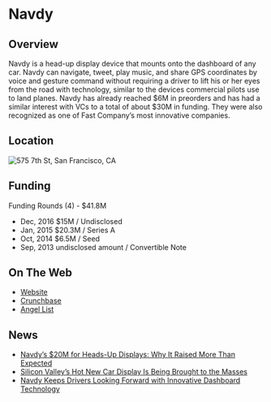 # Navdy
## Overview
Navdy is a head-up display device that mounts onto the dashboard of any car. Navdy can navigate, tweet, play music, and share GPS coordinates by voice and gesture command without requiring a driver to lift his or her eyes from the road with technology, similar to the devices commercial pilots use to land planes. Navdy has already reached $6M in preorders and has had a similar interest with VCs to a total of about $30M in funding. They were also recognized as one of Fast Company’s most innovative companies.

## Location
![575 7th St, San Francisco, CA](https://maps.googleapis.com/maps/api/staticmap?center=575+7th+St,+San+Francisco,+CA&zoom=13&scale=false&size=600x300&maptype=roadmap&format=png&visual_refresh=true)

## Funding
Funding Rounds (4) - $41.8M
+ Dec, 2016	$15M / Undisclosed
+ Jan, 2015	$20.3M / Series A
+ Oct, 2014	$6.5M / Seed
+ Sep, 2013	undisclosed amount / Convertible Note

## On The Web
+ [Website](http://navdy.com/)
+ [Crunchbase](https://www.crunchbase.com/organization/navdy#/entity)
+ [Angel List](https://angel.co/navdy)

## News
+ [Navdy’s $20M for Heads-Up Displays: Why It Raised More Than Expected](http://www.xconomy.com/san-francisco/2015/04/17/navdys-20m-for-heads-up-displays-why-it-raised-more-than-expected)
+ [Silicon Valley’s Hot New Car Display Is Being Brought to the Masses](http://fortune.com/2016/12/06/harman-navdy-car-display)
+ [Navdy Keeps Drivers Looking Forward with Innovative Dashboard Technology](https://www.equities.com/news/navdy-keeps-drivers-looking-forward-with-innovative-dashboard-technology)
